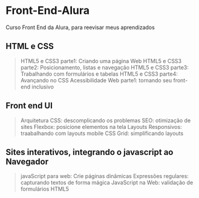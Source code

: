 # Front-End-Alura

Curso Front End da Alura, para reevisar meus aprendizados

## HTML e CSS
  > HTML5 e CSS3 parte1: Criando uma página Web
  > HTML5 e CSS3 parte2: Posicionamento, listas e navegação
  > HTML5 e CSS3 parte3: Trabalhando com formulários e tabelas
  > HTML5 e CSS3 parte4: Avançando no CSS
  > Acessibilidade Web parte1: tornando seu front-end inclusivo

## Front end UI
  > Arquitetura CSS: descomplicando os problemas
  > SEO: otimização de sites
  > Flexbox: posicione elementos na tela
  > Layouts Responsivos: traabalhando com layouts mobile
  > CSS Grid: simplificando layouts

## Sites interativos, integrando o javascript ao Navegador
  > javaScript para web: Crie páginas dinâmicas
  > Expressões regulares: capturando textos de forma mágica
  > JavaScript na Web: validação de formulários HTML5